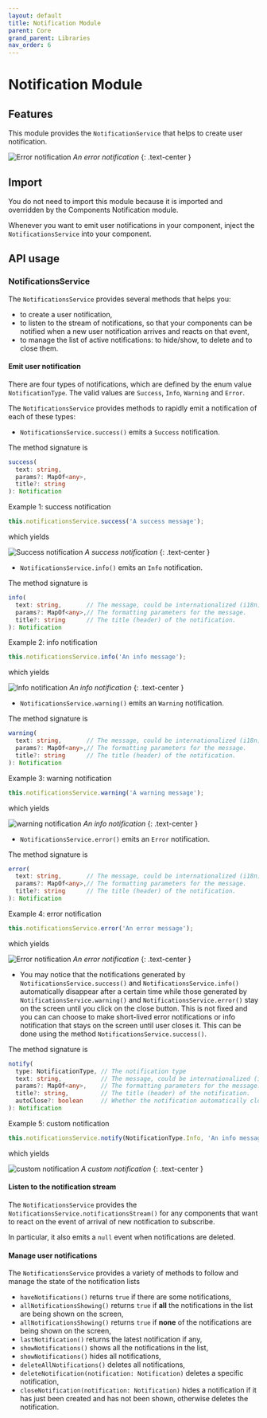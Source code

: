 ```yaml
---
layout: default
title: Notification Module
parent: Core
grand_parent: Libraries
nav_order: 6
---
```


# Notification Module

## Features

This module provides the `NotificationService` that helps to create user notification.

![Error notification](/assets/modules/notification/notification-error-notification-example.png)
*An error notification*
{: .text-center }

## Import

You do not need to import this module because it is imported and overridden by the Components Notification module.

Whenever you want to emit user notifications in your component, inject the `NotificationsService` into your component.

## API usage

### NotificationsService

The `NotificationsService` provides several methods that helps you:

* to create a user notification,
* to listen to the stream of notifications, so that your components can be notified when a new user notification arrives and reacts on that event,
* to manage the list of active notifications: to hide/show, to delete and to close them.

#### Emit user notification

There are four types of notifications, which are defined by the enum value `NotificationType`. The valid values are `Success`, `Info`, `Warning` and `Error`.

The `NotificationsService` provides methods to rapidly emit a notification of each of these types:

* `NotificationsService.success()` emits a `Success` notification.

The method signature is

```typescript
success(
  text: string,
  params?: MapOf<any>,
  title?: string
): Notification
```

Example 1: success notification

```typescript
this.notificationsService.success('A success message');
```

which yields

![Success notification](/assets/modules/notification/notification-success-example.png)
*A success notification*
{: .text-center }

* `NotificationsService.info()` emits an `Info` notification.

The method signature is

```typescript
info(
  text: string,       // The message, could be internationalized (i18n) message.
  params?: MapOf<any>,// The formatting parameters for the message.
  title?: string      // The title (header) of the notification.
): Notification
```

Example 2: info notification

```typescript
this.notificationsService.info('An info message');
```

which yields

![Info notification](/assets/modules/notification/notification-info-example.png)
*An info notification*
{: .text-center }

* `NotificationsService.warning()` emits an `Warning` notification.

The method signature is

```typescript
warning(
  text: string,       // The message, could be internationalized (i18n) message.
  params?: MapOf<any>,// The formatting parameters for the message.
  title?: string      // The title (header) of the notification.
): Notification
```

Example 3: warning notification

```typescript
this.notificationsService.warning('A warning message');
```

which yields

![warning notification](/assets/modules/notification/notification-warning-example.png)
*An info notification*
{: .text-center }

* `NotificationsService.error()` emits an `Error` notification.

The method signature is

```typescript
error(
  text: string,       // The message, could be internationalized (i18n) message.
  params?: MapOf<any>,// The formatting parameters for the message.
  title?: string      // The title (header) of the notification.
): Notification
```

Example 4: error notification

```typescript
this.notificationsService.error('An error message');
```

which yields

![Error notification](/assets/modules/notification/notification-error-example.png)
*An error notification*
{: .text-center }

* You may notice that the notifications generated by `NotificationsService.success()` and `NotificationsService.info()`
automatically disappear after a certain time while those generated by `NotificationsService.warning()` and `NotificationsService.error()`
stay on the screen until you click on the close button. This is not fixed and you can can choose to make short-lived
error notifications or info notification that stays on the screen until user closes it.
This can be done using the method `NotificationsService.success()`.

The method signature is

```typescript
notify(
  type: NotificationType, // The notification type
  text: string,           // The message, could be internationalized (i18n) message.
  params?: MapOf<any>,    // The formatting parameters for the message.
  title?: string,         // The title (header) of the notification.
  autoClose?: boolean     // Whether the notification automatically closes after a certain time
): Notification
```

Example 5: custom notification

```typescript
this.notificationsService.notify(NotificationType.Info, 'An info message');
```

which yields

![custom notification](/assets/modules/notification/notification-custom-example.png)
*A custom notification*
{: .text-center }

#### Listen to the notification stream

The `NotificationsService` provides the `NotificationsService.notificationsStream()` for any components that want to react on the event of arrival of new notification to subscribe.

In particular, it also emits a `null` event when notifications are deleted.

#### Manage user notifications

The `NotificationsService` provides a variety of methods to follow and manage the state of the notification lists

* `haveNotifications()` returns `true` if there are some notifications,
* `allNotificationsShowing()` returns `true` if **all** the notifications in the list are being shown on the screen,
* `allNotificationsShowing()` returns `true` if **none** of the notifications are being shown on the screen,
* `lastNotification()` returns the latest notification if any,
* `showNotifications()` shows all the notifications in the list,
* `showNotifications()` hides all notifications,
* `deleteAllNotifications()` deletes all notifications,
* `deleteNotification(notification: Notification)` deletes a specific notification,
* `closeNotification(notification: Notification)` hides a notification if it has just been created and has not been shown, otherwise deletes the notification.

